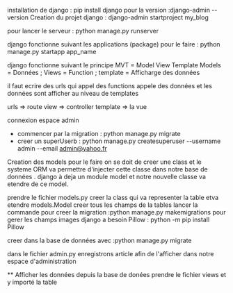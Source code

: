 installation de django : pip install django
pour la version :django-admin --version
Creation du projet django : django-admin startproject my_blog

pour lancer le serveur : python manage.py runserver

django fonctionne suivant les applications (package)
pour le faire : python manage.py startapp app_name

django fonctionne suivant le principe MVT = Model View Template 
Models = Données ; Views = Function ; template =  Afficharge des données

il faut ecrire des urls qui appel des functions appele des données et les données sont afficher au niveau de templates

urls => route
view => controller
template => la vue

connexion espace admin
- commencer par la migration : python manage.py migrate
- creer un superUserb : python manage.py createsuperuser --username admin --email admin@yahoo.fr

Creation des models 
pour le faire on se doit de creer une class et le systeme ORM va permettre d'injecter cette classe dans notre base de données . django à deja un module model et notre nouvelle classe va etendre de ce model.

prendre le fichier models.py creer la class qui va representer la table etva etendre models.Model 
creer tous les champs de la tables 
lancer la commande pour creer la migration :python manage.py makemigrations
pour gerer les champs images django a besoin Pillow : python -m pip install Pillow 

creer dans la base de données avec :python manage.py migrate

dans  le fichier admin.py enregistrons article afin de l'afficher dans notre espace d'administration 


** Afficher les données depuis la base de donées
prendre le fichier views et y importé la table
